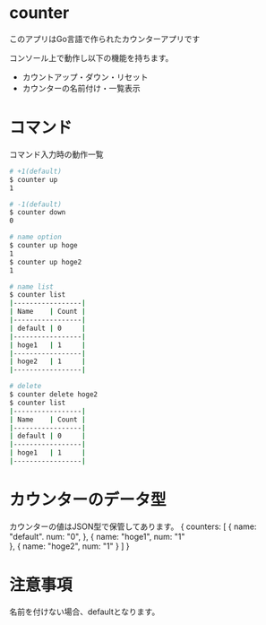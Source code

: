 # counter

このアプリはGo言語で作られたカウンターアプリです

コンソール上で動作し以下の機能を持ちます。

* カウントアップ・ダウン・リセット
* カウンターの名前付け・一覧表示

# コマンド

コマンド入力時の動作一覧

``` sh
# +1(default)
$ counter up
1

# -1(default)
$ counter down
0

# name option
$ counter up hoge
1
$ counter up hoge2
1

# name list
$ counter list
|-----------------|
| Name    | Count |
|-----------------|
| default | 0     |
|-----------------|
| hoge1   | 1     |
|-----------------|
| hoge2   | 1     |
|-----------------|

# delete
$ counter delete hoge2
$ counter list
|-----------------|
| Name    | Count |
|-----------------|
| default | 0     |
|-----------------|
| hoge1   | 1     |
|-----------------|

```

# カウンターのデータ型

カウンターの値はJSON型で保管してあります。
{
    counters: [
        {
          name: "default".
          num: "0",
        },
        {
          name: "hoge1",
          num: "1"     
        },
        {
          name: "hoge2",
          num: "1"
        }
    ]
}

# 注意事項

名前を付けない場合、defaultとなります。  

